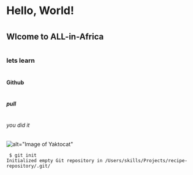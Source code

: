 # <h1>Hello, World!</h1>
# <h2>Wlcome to ALL-in-Africa</h3>
# <h3>lets learn</h3>
# <h4>Github</h4>
# <h5>pull</h5>
# <h6>you did it </h6>

![alt="Image of Yaktocat"](https://octodex.github.com/images/yaktocat.png)


```
 $ git init
Initialized empty Git repository in /Users/skills/Projects/recipe-repository/.git/
```
